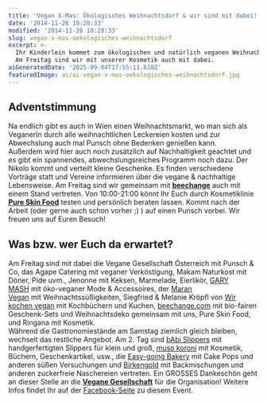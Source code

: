 ```yaml
---
title: 'Vegan X-Mas: Ökologisches Weihnachtsdorf & wir sind mit dabei!'
date: '2014-11-26 10:28:33'
modified: '2014-11-26 10:28:33'
slug: vegan-x-mas-oekologisches-weihnachtsdorf
excerpt: >-
  Ihr Kinderlein kommet zum ökologischen und natürlich veganen Weihnachtsdorf!
  Am Freitag sind wir mit unserer Kosmetik auch mit dabei.
aiGeneratedDate: '2025-09-04T17:55:11.610Z'
featuredImage: ai/ai-vegan-x-mas-oekologisches-weihnachtsdorf.jpg
---
```


## Adventstimmung

Na endlich gibt es auch in Wien einen Weihnachtsmarkt, wo man sich als VeganerIn durch alle weihnachtlichen Leckereien kosten und zur Abwechslung auch mal Punsch ohne Bedenken genießen kann. Außerdem wird hier auch noch zusätzlich auf Nachhaltigkeit geachtet und es gibt ein spannendes, abwechslungsreiches Programm noch dazu. Der Nikolo kommt und verteilt kleine Geschenke. Es finden verschiedene Vorträge statt und Vereine informieren über die vegane & nachhaltige Lebensweise. Am Freitag sind wir gemeinsam mit [**beechange**](http://www.beechange.com/) auch mit einem Stand vertreten. Von 10:00-21:00 könnt Ihr Euch durch Kosmetiklinie [**Pure Skin Food**](http://www.pureskinfood.de/) testen und persönlich beraten lassen. Kommt nach der Arbeit (oder gerne auch schon vorher ;) ) auf einen Punsch vorbei. Wir freuen uns auf Euren Besuch!

## Was bzw. wer Euch da erwartet?

Am Freitag sind mit dabei die Vegane Gesellschaft Österreich mit Punsch & Co, das Agape Catering mit veganer Verköstigung, Makam Naturkost mit Döner, Pide uvm., Jenonne mit Keksen, Marmelade, Eierlikör, [GARY MASH](https://www.facebook.com/garymash.austria) mit öko-veganer Mode & Accessoires, der [Maran Vegan](https://www.facebook.com/maranvegan) mit Weihnachtssüßigkeiten, Siegfried & Melanie Kröpfl von [Wir kochen vegan](https://www.facebook.com/wirkochenveganbuch) mit Kochbüchern und Kuchen, [beechange.com](https://www.facebook.com/BeechangeShop) mit bio-fairen Geschenk-Sets und Weihnachtsdeko gemeinsam mit uns, Pure Skin Food, und Ringana mit Kosmetik.   
Während die Gastronomiestände am Samstag ziemlich gleich bleiben, wechselt das restliche Angebot. Am 2. Tag sind [bAbi Slippers](https://www.facebook.com/pages/bAbi-Slippers/100730090017532) mit handgerfertigten Slippers für klein und groß, [muso koroni](https://www.facebook.com/musokoroni) mit Kosmetik, Büchern, Geschenkartikel, usw., die [Easy-going Bakery](https://www.facebook.com/Easygoingbakery) mit Cake Pops und anderen süßen Versuchungen und [Birkengold](https://www.facebook.com/birkengold) mit Backmischungen und anderen zuckerfreie Naschereien vertreten. Ein GROSSES Dankeschön geht an dieser Stelle an die [**Vegane Gesellschaft**](http://neu.vegan.at/) für die Organisation! Weitere Infos findet Ihr auf der [Facebook-Seite](https://www.facebook.com/events/729230440504576/?fref=ts) zu diesem Event.
